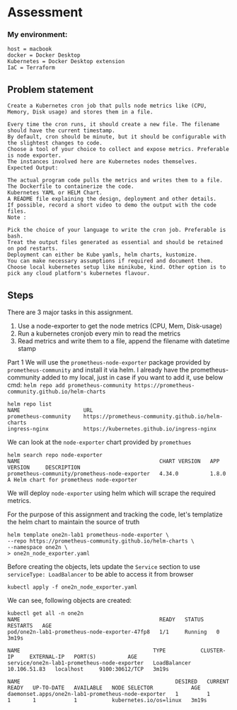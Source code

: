 # Assessment
### My environment:
```
host = macbook
docker = Docker Desktop
Kubernetes = Docker Desktop extension
IaC = Terraform
```

## Problem statement
```
Create a Kubernetes cron job that pulls node metrics like (CPU, Memory, Disk usage) and stores them in a file.

Every time the cron runs, it should create a new file. The filename should have the current timestamp.
By default, cron should be minute, but it should be configurable with the slightest changes to code.
Choose a tool of your choice to collect and expose metrics. Preferable is node exporter.
The instances involved here are Kubernetes nodes themselves.
Expected Output:

The actual program code pulls the metrics and writes them to a file.
The Dockerfile to containerize the code.
Kubernetes YAML or HELM Chart.
A README file explaining the design, deployment and other details.
If possible, record a short video to demo the output with the code files.
Note :

Pick the choice of your language to write the cron job. Preferable is bash.
Treat the output files generated as essential and should be retained on pod restarts.
Deployment can either be Kube yamls, helm charts, kustomize.
You can make necessary assumptions if required and document them.
Choose local kubernetes setup like minikube, kind. Other option is to pick any cloud platform's kubernetes flavour.
```

## Steps
There are 3 major tasks in this assignment.
1. Use a node-exporter to get the node metrics (CPU, Mem, Disk-usage)
2. Run a kubernetes cronjob every min to read the metrics
3. Read metrics and write them to a file, append the filename with datetime stamp


Part 1
We will use the `prometheus-node-exporter` package provided by `prometheus-community` and install it via helm.
I already have the prometheus-community added to my local, just in case if you want to add it, use below cmd:
`helm repo add prometheus-community https://prometheus-community.github.io/helm-charts`

  ```
  helm repo list
  NAME                    URL                                               
  prometheus-community    https://prometheus-community.github.io/helm-charts
  ingress-nginx           https://kubernetes.github.io/ingress-nginx
  ```

We can look at the `node-exporter` chart provided by `promethues`
  ```
  helm search repo node-exporter
  NAME                                            CHART VERSION   APP VERSION     DESCRIPTION                              
  prometheus-community/prometheus-node-exporter   4.34.0          1.8.0           A Helm chart for prometheus node-exporter
  ```

We will deploy `node-exporter` using helm which will scrape the required metrics.

For the purpose of this assignment and tracking the code, let's templatize the helm chart to maintain the source of truth
  ```
  helm template one2n-lab1 prometheus-node-exporter \
  --repo https://prometheus-community.github.io/helm-charts \
  --namespace one2n \
  > one2n_node_exporter.yaml
  ```

Before creating the objects, lets update the `Service` section to use `serviceType: LoadBalancer` to be able to access it from browser
  ```
  kubectl apply -f one2n_node_exporter.yaml
  ```

We can see, following objects are created:
  ```
  kubectl get all -n one2n                 
  NAME                                            READY   STATUS    RESTARTS   AGE
  pod/one2n-lab1-prometheus-node-exporter-47fp8   1/1     Running   0          3m19s
  
  NAME                                          TYPE           CLUSTER-IP     EXTERNAL-IP   PORT(S)          AGE
  service/one2n-lab1-prometheus-node-exporter   LoadBalancer   10.106.51.83   localhost     9100:30612/TCP   3m19s
  
  NAME                                                 DESIRED   CURRENT   READY   UP-TO-DATE   AVAILABLE   NODE SELECTOR            AGE
  daemonset.apps/one2n-lab1-prometheus-node-exporter   1         1         1       1            1           kubernetes.io/os=linux   3m19s
  ```
